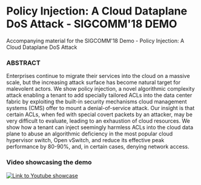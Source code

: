# Policy Injection: A Cloud Dataplane DoS Attack - SIGCOMM'18 DEMO
Accompanying material for the SIGCOMM'18 Demo - Policy Injection: A Cloud Dataplane DoS Attack

### ABSTRACT
Enterprises continue to migrate their services into the cloud on a massive scale, but the increasing attack surface has
become natural target for malevolent actors. We show policy injection, a novel algorithmic complexity attack enabling
a tenant to add specially tailored ACLs into the data center fabric by exploiting the built-in security mechanisms
cloud management systems (CMS) offer to mount a denial-of-service attack. Our insight is that certain ACLs, when fed
with special covert packets by an attacker, may be very difficult to evaluate, leading to an exhaustion of cloud resources.
We show how a tenant can inject seemingly harmless ACLs into the cloud data plane to abuse an algorithmic deficiency
in the most popular cloud hypervisor switch, Open vSwitch, and reduce its effective peak performance by 80-90%, and, in
certain cases, denying network access.

### Video showcasing the demo
[![Link to Youtube showcase](https://img.youtube.com/vi/eRrk7mlFCas/0.jpg)](https://www.youtube.com/watch?v=eRrk7mlFCas)
